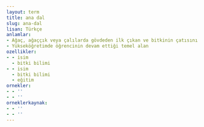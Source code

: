 ```yaml
---
layout: term
title: ana dal
slug: ana-dal
lisan: Türkçe
anlamlar:
- Ağaç, ağaççık veya çalılarda gövdeden ilk çıkan ve bitkinin çatısını oluşturan dal
- Yükseköğretimde öğrencinin devam ettiği temel alan
ozellikler:
- - isim
  - bitki bilimi
- - isim
  - bitki bilimi
  - eğitim
ornekler:
- - ''
- - ''
orneklerkaynak:
- - ''
- - ''
---
```

